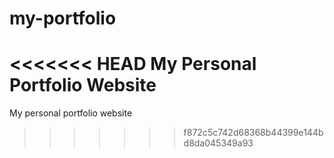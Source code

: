 # my-portfolio
<<<<<<< HEAD
My Personal Portfolio Website
=======
My personal portfolio website
>>>>>>> f872c5c742d68368b44399e144bd8da045349a93
